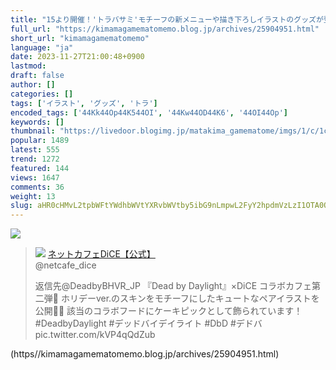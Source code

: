 ```yaml
---
title: "15より開催！'トラバサミ'モチーフの新メニューや描き下ろしイラストのグッズが登場 "
full_url: "https://kimamagamematomemo.blog.jp/archives/25904951.html"
short_url: "kimamagamematomemo"
language: "ja"
date: 2023-11-27T21:00:48+0900
lastmod: 
draft: false
author: []
categories: []
tags: ['イラスト', 'グッズ', 'トラ']
encoded_tags: ['44Kk44Op44K544OI', '44Kw44OD44K6', '44OI44Op']
keywords: []
thumbnail: "https://livedoor.blogimg.jp/matakima_gamematome/imgs/1/c/1ccf7c6d-s.jpg"
popular: 1489
latest: 555
trend: 1272
featured: 144
views: 1647
comments: 36
weight: 13
slug: aHR0cHMvL2tpbWFtYWdhbWVtYXRvbWVtby5ibG9nLmpwL2FyY2hpdmVzLzI1OTA0OTUxLmh0bWw=
---
```


![](https://livedoor.blogimg.jp/matakima_gamematome/imgs/1/c/1ccf7c6d-s.jpg)

<blockquote id='twibodyckU5cKEqXh'> <p> <img src='https//livedoor.blogimg.jp/matakima_gamematome/imgs/4/d/4d5b885f.png'> <a target='_blank' href='https//twitter.com/netcafe_dice/status/1728227041915658351'>ネットカフェDiCE【公式】 </a><br> @netcafe_dice </p> <p id='twitextckU5cKEqXh'> 返信先@DeadbyBHVR_JP 『Dead by Daylight』×DiCE コラボカフェ第二弾🔪 ホリデーver.のスキンをモチーフにしたキュートなペアイラストを公開🔪✨ 該当のコラボフードにケーキピックとして飾られています！ #DeadbyDaylight #デッドバイデイライト #DbD #デドバ pic.twitter.com/kVP4qQdZub </p> <p> <a target='_blank' href='https//twitter.com/netcafe_dice/status/1728227041915658351'></a> </p> </blockquote> 

(https//kimamagamematomemo.blog.jp/archives/25904951.html)

